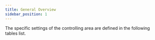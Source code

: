 ```yaml
---
title: General Overview
sidebar_position: 1
---
```


The specific settings of the controlling area are defined in the following tables list. 






